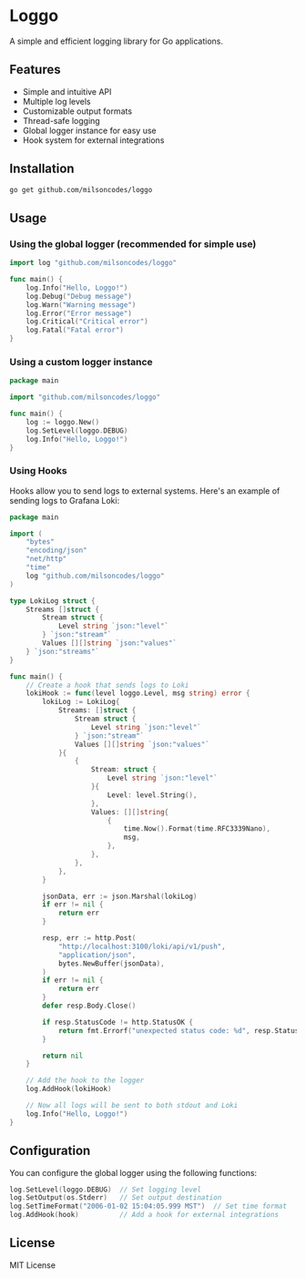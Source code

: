 # Loggo

A simple and efficient logging library for Go applications.

## Features

- Simple and intuitive API
- Multiple log levels
- Customizable output formats
- Thread-safe logging
- Global logger instance for easy use
- Hook system for external integrations

## Installation

```bash
go get github.com/milsoncodes/loggo
```

## Usage

### Using the global logger (recommended for simple use)

```go
import log "github.com/milsoncodes/loggo"

func main() {
    log.Info("Hello, Loggo!")
    log.Debug("Debug message")
    log.Warn("Warning message")
    log.Error("Error message")
    log.Critical("Critical error")
    log.Fatal("Fatal error")
}
```

### Using a custom logger instance

```go
package main

import "github.com/milsoncodes/loggo"

func main() {
    log := loggo.New()
    log.SetLevel(loggo.DEBUG)
    log.Info("Hello, Loggo!")
}
```

### Using Hooks

Hooks allow you to send logs to external systems. Here's an example of sending logs to Grafana Loki:

```go
package main

import (
    "bytes"
    "encoding/json"
    "net/http"
    "time"
    log "github.com/milsoncodes/loggo"
)

type LokiLog struct {
    Streams []struct {
        Stream struct {
            Level string `json:"level"`
        } `json:"stream"`
        Values [][]string `json:"values"`
    } `json:"streams"`
}

func main() {
    // Create a hook that sends logs to Loki
    lokiHook := func(level loggo.Level, msg string) error {
        lokiLog := LokiLog{
            Streams: []struct {
                Stream struct {
                    Level string `json:"level"`
                } `json:"stream"`
                Values [][]string `json:"values"`
            }{
                {
                    Stream: struct {
                        Level string `json:"level"`
                    }{
                        Level: level.String(),
                    },
                    Values: [][]string{
                        {
                            time.Now().Format(time.RFC3339Nano),
                            msg,
                        },
                    },
                },
            },
        }

        jsonData, err := json.Marshal(lokiLog)
        if err != nil {
            return err
        }

        resp, err := http.Post(
            "http://localhost:3100/loki/api/v1/push",
            "application/json",
            bytes.NewBuffer(jsonData),
        )
        if err != nil {
            return err
        }
        defer resp.Body.Close()

        if resp.StatusCode != http.StatusOK {
            return fmt.Errorf("unexpected status code: %d", resp.StatusCode)
        }

        return nil
    }

    // Add the hook to the logger
    log.AddHook(lokiHook)

    // Now all logs will be sent to both stdout and Loki
    log.Info("Hello, Loggo!")
}
```

## Configuration

You can configure the global logger using the following functions:

```go
log.SetLevel(loggo.DEBUG)  // Set logging level
log.SetOutput(os.Stderr)   // Set output destination
log.SetTimeFormat("2006-01-02 15:04:05.999 MST")  // Set time format
log.AddHook(hook)          // Add a hook for external integrations
```

## License

MIT License 